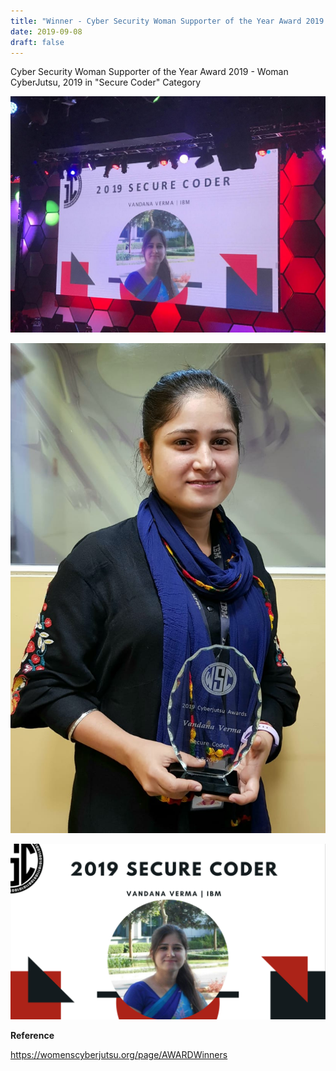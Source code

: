 ```yaml
---
title: "Winner - Cyber Security Woman Supporter of the Year Award 2019 - Woman CyberJutsu"
date: 2019-09-08
draft: false
---
```


Cyber Security Woman Supporter of the Year Award 2019 - Woman CyberJutsu, 2019 in "Secure Coder" Category

![cyberjutsu_winner.JPG](/images/cyberjutsu_winner.JPG)

![cyberjutsu_winner.JPG](/images/cyberjutsu.jpg)

![cyberjutsu_winner.JPG](/images/cyberjutsu.png) 

**Reference**

https://womenscyberjutsu.org/page/AWARDWinners
